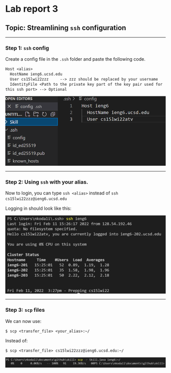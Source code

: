 # Lab report 3

## Topic: Streamlining `ssh` configuration

---

### Step 1: `ssh` config

Create a config file in the `.ssh` folder and paste the following code.

```
Host <alias>
  HostName ieng6.ucsd.edu
  User cs15lwi22zzz     --> zzz should be replaced by your username
  IdentityFile <Path to the private key part of the key pair used for this ssh port> --> Optional
```
![Image](lab3configss.png)

---

### Step 2: Using `ssh` with your alias.

Now to login, you can type `ssh <alias>` instead of `ssh cs15lwi22zzz@ieng6.ucsd.edu`

Logging in should look like this:

![Image](lab3ssh.png)

---

### Step 3: `scp` files

We can now use:

```
$ scp <transfer_file> <your_alias>:~/
```

Instead of:

```
$ scp <transfer_file> cs15lwi22zzz@ieng6.ucsd.edu:~/
```

![Image](lab3scp.png)

